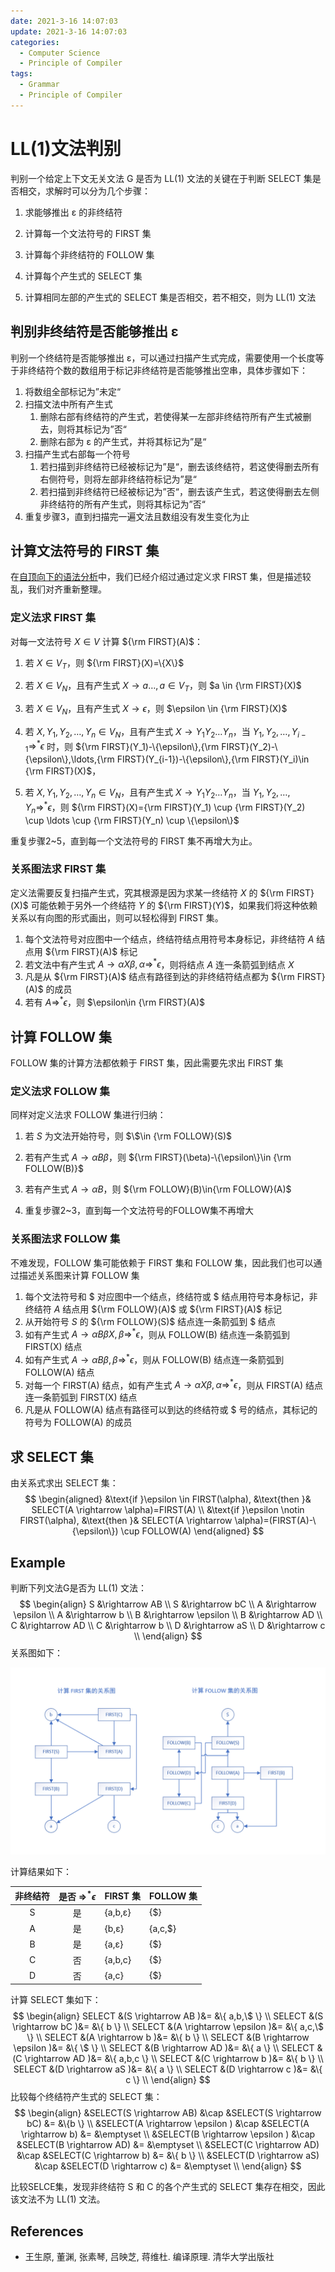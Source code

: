 ```yaml
---
date: 2021-3-16 14:07:03
update: 2021-3-16 14:07:03
categories:
  - Computer Science
  - Principle of Compiler
tags:
  - Grammar
  - Principle of Compiler
---
```


# LL(1)文法判别

判别一个给定上下文无关文法 G 是否为 LL(1) 文法的关键在于判断 SELECT 集是否相交，求解时可以分为几个步骤：

1. 求能够推出 ε 的非终结符
2. 计算每一个文法符号的 FIRST 集

3. 计算每个非终结符的 FOLLOW 集
4. 计算每个产生式的 SELECT 集

5. 计算相同左部的产生式的 SELECT 集是否相交，若不相交，则为 LL(1) 文法

## 判别非终结符是否能够推出 ε

判别一个终结符是否能够推出 ε，可以通过扫描产生式完成，需要使用一个长度等于非终结符个数的数组用于标记非终结符是否能够推出空串，具体步骤如下：

1. 将数组全部标记为”未定“
2. 扫描文法中所有产生式
   1. 删除右部有终结符的产生式，若使得某一左部非终结符所有产生式被删去，则将其标记为”否“
   2. 删除右部为 ε 的产生式，并将其标记为”是“
3. 扫描产生式右部每一个符号
   1. 若扫描到非终结符已经被标记为”是“，删去该终结符，若这使得删去所有右侧符号，则将左部非终结符标记为”是“
   2. 若扫描到非终结符已经被标记为”否“，删去该产生式，若这使得删去左侧非终结符的所有产生式，则将其标记为”否“
4. 重复步骤3，直到扫描完一遍文法且数组没有发生变化为止

## 计算文法符号的 FIRST 集

在[自顶向下的语法分析](./08/top-down-grammar-parsing.md)中，我们已经介绍过通过定义求 FIRST 集，但是描述较乱，我们对齐重新整理。

### 定义法求 FIRST 集

对每一文法符号 $X \in V$ 计算 ${\rm FIRST}(A)$：

1. 若 $X \in V_T$，则 ${\rm FIRST}(X)=\{X\}$
2. 若 $X \in V_N$，且有产生式 $X\rightarrow a \ldots,a\in V_T$，则 $a \in {\rm FIRST}(X)$
3. 若 $X\in V_N$，且有产生式 $X \rightarrow \epsilon$，则 $\epsilon \in {\rm FIRST}(X)$
4. 若 $X, Y_1,Y_2,\ldots,Y_n \in V_N$，且有产生式 $X \rightarrow Y_1Y_2\ldots Y_n$，当 $Y_1,Y_2,\ldots,Y_{i-1}{\Rightarrow}^{*}\epsilon$ 时，则 ${\rm FIRST}(Y_1)-\{\epsilon\},{\rm FIRST}(Y_2)-\{\epsilon\},\ldots,{\rm FIRST}(Y_{i-1})-\{\epsilon\},{\rm FIRST}(Y_i)\in {\rm FIRST}(X)$，

5. 若 $X, Y_1,Y_2,\ldots,Y_n \in V_N$，且有产生式 $X \rightarrow Y_1Y_2\ldots Y_n$，当 $Y_1,Y_2,\ldots,Y_n {\Rightarrow}^{*} \epsilon$，则 ${\rm FIRST}(X)={\rm FIRST}(Y_1) \cup {\rm FIRST}(Y_2) \cup \ldots \cup {\rm FIRST}(Y_n) \cup \{\epsilon\}$

重复步骤2~5，直到每一个文法符号的 FIRST 集不再增大为止。

### 关系图法求 FIRST 集

定义法需要反复扫描产生式，究其根源是因为求某一终结符 $X$ 的 ${\rm FIRST}(X)$ 可能依赖于另外一个终结符 $Y$ 的 ${\rm FIRST}(Y)$，如果我们将这种依赖关系以有向图的形式画出，则可以轻松得到 FIRST 集。

1. 每个文法符号对应图中一个结点，终结符结点用符号本身标记，非终结符 $A$ 结点用 ${\rm FIRST}(A)$ 标记
2. 若文法中有产生式 $A \rightarrow \alpha X \beta, \alpha {\Rightarrow}^{*}\epsilon$，则将结点 $A$ 连一条箭弧到结点 $X$
3. 凡是从 ${\rm FIRST}(A)$ 结点有路径到达的非终结符结点都为 ${\rm FIRST}(A)$ 的成员
4. 若有 $A {\Rightarrow}^{*} \epsilon$，则 $\epsilon\in {\rm FIRST}(A)$

## 计算 FOLLOW 集

FOLLOW 集的计算方法都依赖于 FIRST 集，因此需要先求出 FIRST 集

### 定义法求 FOLLOW 集

同样对定义法求 FOLLOW 集进行归纳：

1. 若 $S$ 为文法开始符号，则 $\$\in {\rm FOLLOW}(S)$

2. 若有产生式 $A\rightarrow \alpha B\beta$，则 ${\rm FIRST}(\beta)-\{\epsilon\}\in {\rm FOLLOW(B)}$
3. 若有产生式 $A\rightarrow\alpha B$，则 ${\rm FOLLOW}(B)\in{\rm FOLLOW}(A)$
4. 重复步骤2~3，直到每一个文法符号的FOLLOW集不再增大

### 关系图法求 FOLLOW 集

不难发现，FOLLOW 集可能依赖于 FIRST 集和 FOLLOW 集，因此我们也可以通过描述关系图来计算 FOLLOW 集

1. 每个文法符号和 \$ 对应图中一个结点，终结符或 \$ 结点用符号本身标记，非终结符 $A$ 结点用 ${\rm FOLLOW}(A)$ 或 ${\rm FIRST}(A)$ 标记
2. 从开始符号 $S$ 的 ${\rm FOLLOW}(S)$ 结点连一条箭弧到 \$ 结点
3. 如有产生式 $A \rightarrow \alpha B\beta X, \beta {\Rightarrow}^{*}\epsilon$，则从 FOLLOW(B) 结点连一条箭弧到 FIRST(X) 结点
4. 如有产生式 $A\rightarrow \alpha B \beta, \beta {\Rightarrow}^{*}\epsilon$，则从 FOLLOW(B) 结点连一条箭弧到 FOLLOW(A) 结点
5. 对每一个 FIRST(A) 结点，如有产生式 $A\rightarrow \alpha X \beta,\alpha {\Rightarrow}^{*}\epsilon$，则从 FIRST(A)​ 结点连一条箭弧到 ​FIRST(X) 结点
6. 凡是从 FOLLOW(A) 结点有路径可以到达的终结符或 \$ 号的结点，其标记的符号为 FOLLOW(A) 的成员

## 求 SELECT 集

由关系式求出 SELECT 集：
$$
\begin{aligned}
&\text{if }\epsilon \in FIRST(\alpha), &\text{then }& SELECT(A \rightarrow \alpha)=FIRST(A) \\
&\text{if }\epsilon \notin FIRST(\alpha), &\text{then }& SELECT(A \rightarrow \alpha)=(FIRST(A)-\{\epsilon\}) \cup FOLLOW(A)
\end{aligned}
$$

## Example

判断下列文法G是否为 LL(1) 文法：
$$
\begin{align}
S &\rightarrow AB       \\
S &\rightarrow bC       \\
A &\rightarrow \epsilon \\
A &\rightarrow b        \\
B &\rightarrow \epsilon \\
B &\rightarrow AD       \\
C &\rightarrow AD       \\
C &\rightarrow b        \\
D &\rightarrow aS       \\
D &\rightarrow c        \\
\end{align}
$$
关系图如下：

![Relation Graph](./assets/ll1-relation-graph.png)

计算结果如下：

| 非终结符 | 是否 ${\Rightarrow}^{*}\epsilon$ | FIRST 集 | FOLLOW 集 |
| :------: | :------------------------------: | :------- | --------- |
|    S     |                是                | {a,b,ε}  | {\$}      |
|    A     |                是                | {b,ε}    | {a,c,\$}  |
|    B     |                是                | {a,ε}    | {\$}      |
|    C     |                否                | {a,b,c}  | {\$}      |
|    D     |                否                | {a,c}    | {\$}      |

计算 SELECT 集如下：
$$
\begin{align}
SELECT &(S \rightarrow AB       )&= &\{ a,b,\$ \} \\
SELECT &(S \rightarrow bC       )&= &\{ b \}      \\
SELECT &(A \rightarrow \epsilon )&= &\{ a,c,\$ \} \\
SELECT &(A \rightarrow b        )&= &\{ b \}      \\
SELECT &(B \rightarrow \epsilon )&= &\{ \$ \}     \\
SELECT &(B \rightarrow AD       )&= &\{ a \}      \\
SELECT &(C \rightarrow AD       )&= &\{ a,b,c \}  \\
SELECT &(C \rightarrow b        )&= &\{ b \}      \\
SELECT &(D \rightarrow aS       )&= &\{ a \}      \\
SELECT &(D \rightarrow c        )&= &\{ c \}      \\
\end{align}
$$
比较每个终结符产生式的 SELECT 集：
$$
\begin{align}
&SELECT(S \rightarrow AB)        &\cap &SELECT(S \rightarrow bC) &= &\{b \}  \\
&SELECT(A \rightarrow \epsilon ) &\cap &SELECT(A \rightarrow b)  &= &\emptyset \\
&SELECT(B \rightarrow \epsilon ) &\cap &SELECT(B \rightarrow AD) &= &\emptyset \\
&SELECT(C \rightarrow AD)        &\cap &SELECT(C \rightarrow b)  &= &\{ b \}   \\
&SELECT(D \rightarrow aS)        &\cap &SELECT(D \rightarrow c)  &= &\emptyset \\
\end{align}
$$

比较SELCE集，发现非终结符 S 和 C 的各个产生式的 SELECT 集存在相交，因此该文法不为 LL(1) 文法。

## References

- 王生原, 董渊, 张素琴, 吕映芝, 蒋维杜. 编译原理. 清华大学出版社